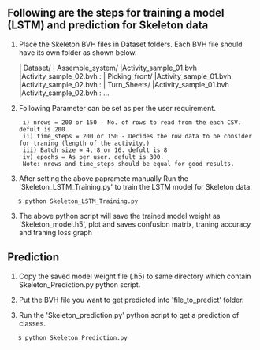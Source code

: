 
## __Following are the steps for training a model (LSTM) and prediction for Skeleton data__ ##



1. Place the Skeleton BVH files in Dataset folders. Each BVH file should have its own folder as shown below.

	| Dataset/
              | Assemble_system/
                   |Activity_sample_01.bvh
                   |Activity_sample_02.bvh
                             :
              | Picking_front/
                   |Activity_sample_01.bvh
                   |Activity_sample_02.bvh
                             :
              | Turn_Sheets/
                   |Activity_sample_01.bvh
                   |Activity_sample_02.bvh
                             :
		...



2. Following Parameter can be set as per the user requirement.

        i) nrows = 200 or 150 - No. of rows to read from the each CSV. defult is 200.
        ii) time_steps = 200 or 150 - Decides the row data to be consider for traning (length of the activity.)
        iii) Batch size = 4, 8 or 16. defult is 8
        iv) epochs = As per user. defult is 300.
        Note: nrows and time_steps should be equal for good results.



2. After setting the above papramete manually Run the 'Skeleton_LSTM_Training.py' to train the LSTM model for Skeleton data.

`	$ python Skeleton_LSTM_Training.py`



3. The above python script will save the trained model weight as 'Skeleton_model.h5', plot and saves confusion matrix, traning accuracy and traning loss graph 




## __Prediction__ ##


1. Copy the saved model weight file (.h5) to same directory which contain Skeleton_Prediction.py python script. 

2. Put the BVH file you want to get predicted into 'file_to_predict' folder.

3. Run the 'Skeleton_prediction.py' python script to get a prediction of classes. 

`	$ python Skeleton_Prediction.py`




